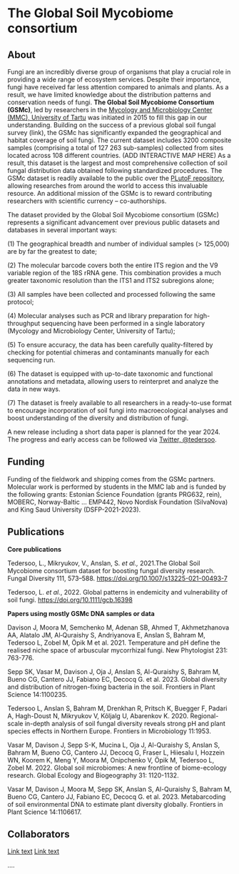 
# The Global Soil Mycobiome consortium

## About

Fungi are an incredibly diverse group of organisms that play a crucial role in providing a wide range of ecosystem services. Despite their importance, fungi have received far less attention compared to animals and plants. As a result, we have limited knowledge about the distribution patterns and conservation needs of fungi. 
**The Global Soil Mycobiome Consortium (GSMc)**, led by researchers in the [Mycology and Microbiology Center (MMC), University of Tartu](https://mmc.ut.ee/home-1) was initiated in 2015 to fill this gap in our understanding. Building on the success of a previous global soil fungal survey (link), the GSMc has significantly expanded the geographical and habitat coverage of soil fungi.
The current dataset includes 3200 composite samples (comprising a total of 127 263 sub-samples) collected from sites located across 108 different countries. (ADD INTERACTIVE MAP HERE) As a result, this dataset is the largest and most comprehensive collection of soil fungal distribution data obtained following standardized procedures. 
The GSMc dataset is readily available to the public over the [PLutoF repository](https://plutof.ut.ee), allowing researches from around the world to access this invaluable resource.
An additional mission of the GSMc is to reward contributing researchers with scientific currency – co-authorships.

The dataset provided by the Global Soil Mycobiome consortium (GSMc) represents a significant advancement over previous public datasets and databases in several important ways: 

(1)	The geographical breadth and number of individual samples (> 125,000) are by far the greatest to date;

(2)	The molecular barcode covers both the entire ITS region and the V9 variable region of the 18S rRNA gene. This combination provides a much greater taxonomic resolution than the ITS1 and ITS2 subregions alone;

(3)	All samples have been collected and processed following the same protocol;

(4)	Molecular analyses such as PCR and library preparation for high-throughput sequencing have been performed in a single laboratory (Mycology and Microbiology Center, University of Tartu);

(5)	To ensure accuracy, the data has been carefully quality-filtered by checking for potential chimeras and contaminants manually for each sequencing run.

(6)	The dataset is equipped with up-to-date taxonomic and functional annotations and metadata, allowing users to reinterpret and analyze the data in new ways. 

(7)	The dataset is freely available to all researchers in a ready-to-use format to encourage incorporation of soil fungi into macroecological analyses and boost understanding of the diversity and distribution of fungi. 

A new release including a short data paper is planned for the year 2024. The progress and early access can be followed via [Twitter, @tedersoo](https://twitter.com/tedersoo?s=20). 


## Funding

Funding of the fieldwork and shipping comes from the GSMc partners. Molecular work is performed by students in the MMC lab and is funded by the following grants: Estonian Science Foundation (grants PRG632, rein), MOBERC, Norway-Baltic … EMP442, Novo Nordisk Foundation (SilvaNova) and King Saud University (DSFP-2021-2023).


## Publications
**Core publications**

Tedersoo, L., Mikryukov, V., Anslan, S. _et al.,_ 2021.The Global Soil Mycobiome consortium dataset for boosting fungal diversity research. Fungal Diversity 111, 573–588. https://doi.org/10.1007/s13225-021-00493-7

Tedersoo, L. _et al._, 2022. Global patterns in endemicity and vulnerability of soil fungi. https://doi.org/10.1111/gcb.16398 



**Papers using mostly GSMc DNA samples or data**

Davison J, Moora M, Semchenko M, Adenan SB, Ahmed T, Akhmetzhanova AA, Alatalo JM, Al‐Quraishy S, Andriyanova E, Anslan S, Bahram M, Tedersoo L, Zobel M, Öpik M et al. 2021. Temperature and pH define the realised niche space of arbuscular mycorrhizal fungi. New Phytologist 231: 763-776.


Sepp SK, Vasar M, Davison J, Oja J, Anslan S, Al-Quraishy S, Bahram M, Bueno CG, Cantero JJ, Fabiano EC, Decocq G. et al. 2023. Global diversity and distribution of nitrogen-fixing bacteria in the soil. Frontiers in Plant Science 14:1100235.


Tedersoo L, Anslan S, Bahram M, Drenkhan R, Pritsch K, Buegger F, Padari A, Hagh-Doust N, Mikryukov V, Kõljalg U, Abarenkov K. 2020. Regional-scale in-depth analysis of soil fungal diversity reveals strong pH and plant species effects in Northern Europe. Frontiers in Microbiology 11:1953.


Vasar M, Davison J, Sepp S-K, Mucina L, Oja J, Al-Quraishy S, Anslan S, Bahram M, Bueno CG, Cantero JJ, Decocq G, Fraser L, Hiiesalu I, Hozzein WN, Koorem K, Meng Y, Moora M, Onipchenko V, Öpik M, Tedersoo L, Zobel M. 2022. Global soil microbiomes: A new frontline of biome-ecology research. Global Ecology and Biogeography 31: 1120-1132.


Vasar M, Davison J, Moora M, Sepp SK, Anslan S, Al-Quraishy S, Bahram M, Bueno CG, Cantero JJ, Fabiano EC, Decocq G. et al. 2023. Metabarcoding of soil environmental DNA to estimate plant diversity globally. Frontiers in Plant Science 14:1106617.

## Collaborators


[Link text](https://website-name.com)
[Link text](publications.md)



....
